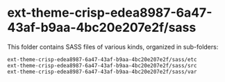 # ext-theme-crisp-edea8987-6a47-43af-b9aa-4bc20e207e2f/sass

This folder contains SASS files of various kinds, organized in sub-folders:

    ext-theme-crisp-edea8987-6a47-43af-b9aa-4bc20e207e2f/sass/etc
    ext-theme-crisp-edea8987-6a47-43af-b9aa-4bc20e207e2f/sass/src
    ext-theme-crisp-edea8987-6a47-43af-b9aa-4bc20e207e2f/sass/var
